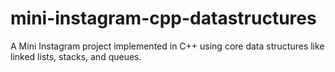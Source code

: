 # mini-instagram-cpp-datastructures
A Mini Instagram project implemented in C++ using core data structures like linked lists, stacks, and queues.
